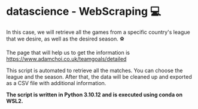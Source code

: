 # datascience - WebScraping 💻

In this case, we will retrieve all the games from a specific country's league that we desire, as well as the desired season. ⚽

The page that will help us to get the information is <https://www.adamchoi.co.uk/teamgoals/detailed>

This script is automated to retrieve all the matches. You can choose the league and the season. After that, the data will be cleaned up and exported as a CSV file with additional information.

__The script is written in Python 3.10.12 and is executed using conda on WSL2.__